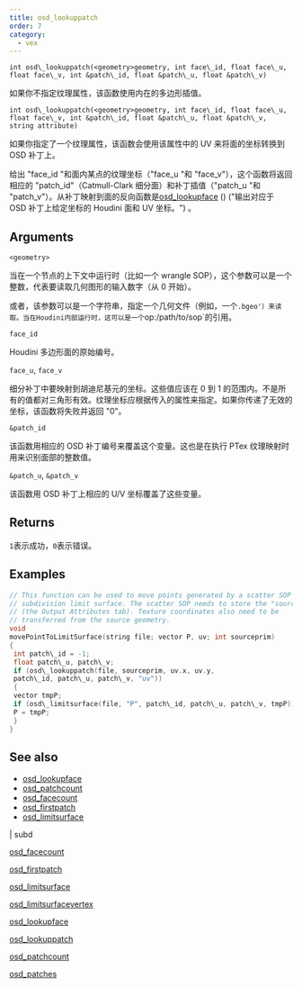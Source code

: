 ```yaml
---
title: osd_lookuppatch
order: 7
category:
  - vex
---
```


`int osd\_lookuppatch(<geometry>geometry, int face\_id, float face\_u, float face\_v, int &patch\_id, float &patch\_u, float &patch\_v)`

如果你不指定纹理属性，该函数使用内在的多边形插值。

`int osd\_lookuppatch(<geometry>geometry, int face\_id, float face\_u, float face\_v, int &patch\_id, float &patch\_u, float &patch\_v, string attribute)`

如果你指定了一个纹理属性，该函数会使用该属性中的 UV 来将面的坐标转换到 OSD 补丁上。

给出 "face_id "和面内某点的纹理坐标（"face_u "和 "face_v"），这个函数将返回相应的 "patch_id"（Catmull-Clark 细分面）和补丁插值（"patch_u "和 "patch_v"）。从补丁映射到面的反向函数是[osd_lookupface](osd_lookupface.html) () ("输出对应于 OSD 补丁上给定坐标的 Houdini 面和 UV 坐标。") 。

## Arguments

`<geometry>`

当在一个节点的上下文中运行时（比如一个 wrangle SOP），这个参数可以是一个整数，代表要读取几何图形的输入数字（从 0 开始）。

或者，该参数可以是一个字符串，指定一个几何文件（例如，一个`.bgeo'）来读取。当在Houdini内部运行时，这可以是一个`op:/path/to/sop`的引用。

`face_id`

Houdini 多边形面的原始编号。

`face_u`, `face_v`

细分补丁中要映射到胡迪尼基元的坐标。这些值应该在 0 到 1 的范围内。不是所有的值都对三角形有效。纹理坐标应根据传入的属性来指定。如果你传递了无效的坐标，该函数将失败并返回 "0"。

`&patch_id`

该函数用相应的 OSD 补丁编号来覆盖这个变量。这也是在执行 PTex 纹理映射时用来识别面部的整数值。

`&patch_u`, `&patch_v`

该函数用 OSD 补丁上相应的 U/V 坐标覆盖了这些变量。

## Returns

`1`表示成功，`0`表示错误。

## Examples



```c
// This function can be used to move points generated by a scatter SOP to the
// subdivision limit surface. The scatter SOP needs to store the "sourceprim"
// (the Output Attributes tab). Texture coordinates also need to be
// transferred from the source geometry.
void
movePointToLimitSurface(string file; vector P, uv; int sourceprim)
{
 int patch\_id = -1;
 float patch\_u, patch\_v;
 if (osd\_lookuppatch(file, sourceprim, uv.x, uv.y,
 patch\_id, patch\_u, patch\_v, "uv"))
 {
 vector tmpP;
 if (osd\_limitsurface(file, "P", patch\_id, patch\_u, patch\_v, tmpP))
 P = tmpP;
 }
}

```

## See also

- [osd_lookupface](osd_lookupface.html)
- [osd_patchcount](osd_patchcount.html)
- [osd_facecount](osd_facecount.html)
- [osd_firstpatch](osd_firstpatch.html)
- [osd_limitsurface](osd_limitsurface.html)

|
subd

[osd_facecount](osd_facecount.html)

[osd_firstpatch](osd_firstpatch.html)

[osd_limitsurface](osd_limitsurface.html)

[osd_limitsurfacevertex](osd_limitsurfacevertex.html)

[osd_lookupface](osd_lookupface.html)

[osd_lookuppatch](osd_lookuppatch.html)

[osd_patchcount](osd_patchcount.html)

[osd_patches](osd_patches.html)
